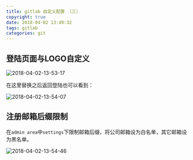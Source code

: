 ```yaml
---
title: gitlab 自定义配置 （三）
copyright: true
date: 2018-04-02 13:49:32
tags: gitlab
categories: git
---
```


## 登陆页面与LOGO自定义

![2018-04-02-13-53-17](/images/qiniu/2018-04-02-13-53-17.png)

在这里替换之后返回登陆也可以看到：

![2018-04-02-13-54-07](/images/qiniu/2018-04-02-13-54-07.png)

## 注册邮箱后缀限制

在`admin area`中`settings`下限制邮箱后缀，将公司邮箱设为白名单，其它邮箱设为黑名单。

![2018-04-02-13-54-46](/images/qiniu/2018-04-02-13-54-46.png)

